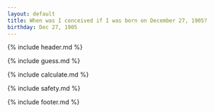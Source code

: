 ```yaml
---
layout: default
title: When was I conceived if I was born on December 27, 1905?
birthday: Dec 27, 1905
---
```


{% include header.md %}

{% include guess.md %}

{% include calculate.md %}

{% include safety.md %}

{% include footer.md %}




